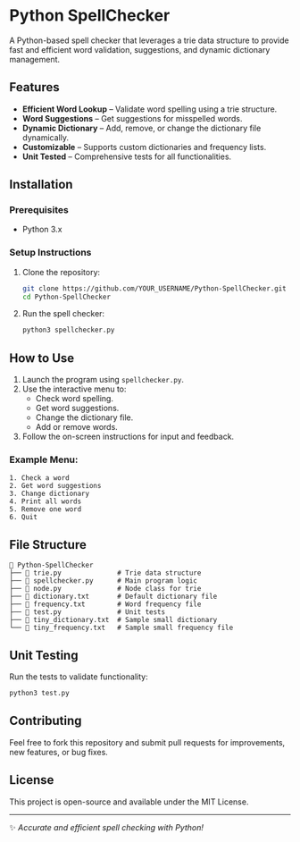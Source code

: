 # Python SpellChecker

A Python-based spell checker that leverages a trie data structure to provide fast and efficient word validation, suggestions, and dynamic dictionary management.

## Features
- **Efficient Word Lookup** – Validate word spelling using a trie structure.
- **Word Suggestions** – Get suggestions for misspelled words.
- **Dynamic Dictionary** – Add, remove, or change the dictionary file dynamically.
- **Customizable** – Supports custom dictionaries and frequency lists.
- **Unit Tested** – Comprehensive tests for all functionalities.

## Installation
### Prerequisites
- Python 3.x

### Setup Instructions
1. Clone the repository:
   ```bash
   git clone https://github.com/YOUR_USERNAME/Python-SpellChecker.git
   cd Python-SpellChecker
   ```
2. Run the spell checker:
   ```bash
   python3 spellchecker.py
   ```

## How to Use
1. Launch the program using `spellchecker.py`.
2. Use the interactive menu to:
   - Check word spelling.
   - Get word suggestions.
   - Change the dictionary file.
   - Add or remove words.
3. Follow the on-screen instructions for input and feedback.

### Example Menu:
```
1. Check a word
2. Get word suggestions
3. Change dictionary
4. Print all words
5. Remove one word
6. Quit
```

## File Structure
```
📂 Python-SpellChecker
├── 📄 trie.py              # Trie data structure
├── 📄 spellchecker.py      # Main program logic
├── 📄 node.py              # Node class for trie
├── 📄 dictionary.txt       # Default dictionary file
├── 📄 frequency.txt        # Word frequency file
├── 📄 test.py              # Unit tests
├── 📄 tiny_dictionary.txt  # Sample small dictionary
└── 📄 tiny_frequency.txt   # Sample small frequency file
```

## Unit Testing
Run the tests to validate functionality:
```bash
python3 test.py
```

## Contributing
Feel free to fork this repository and submit pull requests for improvements, new features, or bug fixes.

## License
This project is open-source and available under the MIT License.

---
✨ *Accurate and efficient spell checking with Python!*

